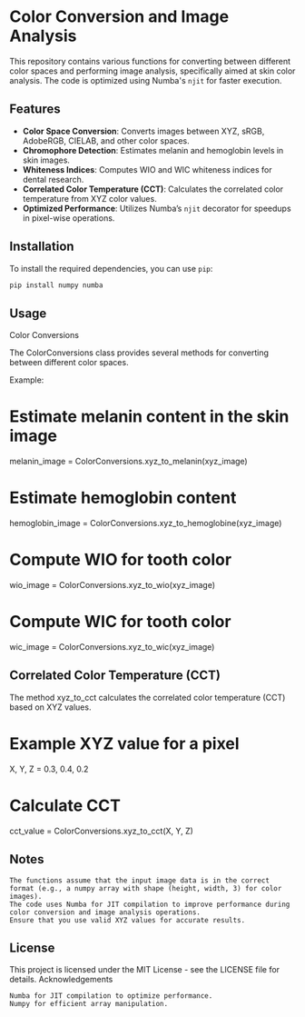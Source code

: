 # Color Conversion and Image Analysis

This repository contains various functions for converting between different color spaces and performing image analysis, specifically aimed at skin color analysis. The code is optimized using Numba's `njit` for faster execution.

## Features

- **Color Space Conversion**: Converts images between XYZ, sRGB, AdobeRGB, CIELAB, and other color spaces.
- **Chromophore Detection**: Estimates melanin and hemoglobin levels in skin images.
- **Whiteness Indices**: Computes WIO and WIC whiteness indices for dental research.
- **Correlated Color Temperature (CCT)**: Calculates the correlated color temperature from XYZ color values.
- **Optimized Performance**: Utilizes Numba’s `njit` decorator for speedups in pixel-wise operations.

## Installation

To install the required dependencies, you can use `pip`:

```bash
pip install numpy numba
```

## Usage
Color Conversions

The ColorConversions class provides several methods for converting between different color spaces.

Example:

# Estimate melanin content in the skin image
melanin_image = ColorConversions.xyz_to_melanin(xyz_image)

# Estimate hemoglobin content
hemoglobin_image = ColorConversions.xyz_to_hemoglobine(xyz_image)

# Compute WIO for tooth color
wio_image = ColorConversions.xyz_to_wio(xyz_image)

# Compute WIC for tooth color
wic_image = ColorConversions.xyz_to_wic(xyz_image)


## Correlated Color Temperature (CCT)
The method xyz_to_cct calculates the correlated color temperature (CCT) based on XYZ values.


# Example XYZ value for a pixel
X, Y, Z = 0.3, 0.4, 0.2

# Calculate CCT
cct_value = ColorConversions.xyz_to_cct(X, Y, Z)

## Notes

    The functions assume that the input image data is in the correct format (e.g., a numpy array with shape (height, width, 3) for color images).
    The code uses Numba for JIT compilation to improve performance during color conversion and image analysis operations.
    Ensure that you use valid XYZ values for accurate results.

## License

This project is licensed under the MIT License - see the LICENSE file for details.
Acknowledgements

    Numba for JIT compilation to optimize performance.
    Numpy for efficient array manipulation.

